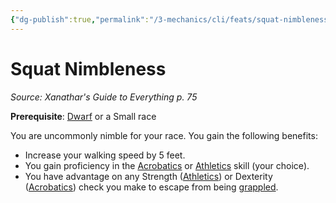 ```yaml
---
{"dg-publish":true,"permalink":"/3-mechanics/cli/feats/squat-nimbleness-xge/","tags":["ttrpg-cli/compendium/src/5e/xge","ttrpg-cli/feat"],"created":"2025-02-26T14:43:57.346-05:00","updated":"2025-02-26T17:46:09.722-05:00"}
---
```


# Squat Nimbleness
*Source: Xanathar's Guide to Everything p. 75*  

**Prerequisite**: [Dwarf](3-Mechanics/CLI/races/dwarf-xphb.md) or a Small race

You are uncommonly nimble for your race. You gain the following benefits:

- Increase your walking speed by 5 feet.  
- You gain proficiency in the [Acrobatics](3-Mechanics/CLI/rules/skills.md#Acrobatics) or [Athletics](3-Mechanics/CLI/rules/skills.md#Athletics) skill (your choice).  
- You have advantage on any Strength ([Athletics](3-Mechanics/CLI/rules/skills.md#Athletics)) or Dexterity ([Acrobatics](3-Mechanics/CLI/rules/skills.md#Acrobatics)) check you make to escape from being [grappled](3-Mechanics/CLI/rules/conditions.md#Grappled).